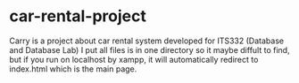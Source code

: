 # car-rental-project
Carry is a project about car rental system developed for ITS332 (Database and Database Lab)
I put all files is in one directory so it maybe diffult to find, but if you run on localhost by xampp, it will automatically redirect to index.html which is the main page.
